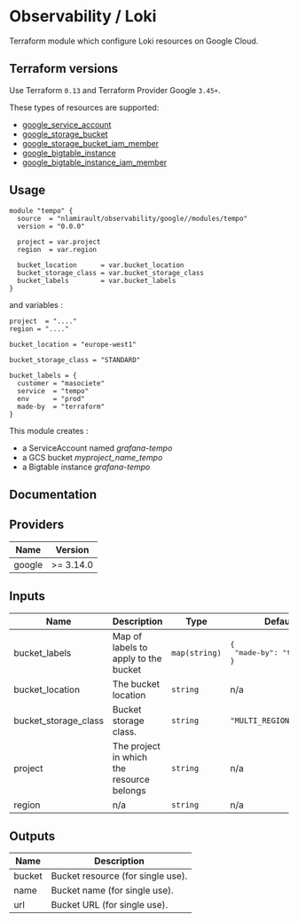 # Observability / Loki

Terraform module which configure Loki resources on Google Cloud.

## Terraform versions

Use Terraform `0.13` and Terraform Provider Google `3.45+`.

These types of resources are supported:

* [google_service_account](https://www.terraform.io/docs/providers/google/r/google_service_account.html)
* [google_storage_bucket](https://www.terraform.io/docs/providers/google/r/storage_bucket.html)
* [google_storage_bucket_iam_member](https://www.terraform.io/docs/providers/google/r/storage_bucket_iam.html)
* [google_bigtable_instance](https://www.terraform.io/docs/providers/google/r/bigtable_instance.html)
* [google_bigtable_instance_iam_member](https://www.terraform.io/docs/providers/google/r/bigtable_instance_iam.html#google_bigtable_instance_iam_member)

## Usage

```hcl
module "tempo" {
  source  = "nlamirault/observability/google//modules/tempo"
  version = "0.0.0"

  project = var.project
  region  = var.region

  bucket_location      = var.bucket_location
  bucket_storage_class = var.bucket_storage_class
  bucket_labels        = var.bucket_labels
}
```

and variables :

```hcl
project  = "...."
region = "...."

bucket_location = "europe-west1"

bucket_storage_class = "STANDARD"

bucket_labels = {
  customer = "masociete"
  service  = "tempo"
  env      = "prod"
  made-by  = "terraform"
}
```

This module creates :

* a ServiceAccount named *grafana-tempo*
* a GCS bucket *myproject_name_tempo*
* a Bigtable instance *grafana-tempo*

## Documentation

## Providers

| Name | Version |
|------|---------|
| google | >= 3.14.0 |

## Inputs

| Name | Description | Type | Default | Required |
|------|-------------|------|---------|:-----:|
| bucket\_labels | Map of labels to apply to the bucket | `map(string)` | <pre>{<br>  "made-by": "terraform"<br>}</pre> | no |
| bucket\_location | The bucket location | `string` | n/a | yes |
| bucket\_storage\_class | Bucket storage class. | `string` | `"MULTI_REGIONAL"` | no |
| project | The project in which the resource belongs | `string` | n/a | yes |
| region | n/a | `string` | n/a | yes |

## Outputs

| Name | Description |
|------|-------------|
| bucket | Bucket resource (for single use). |
| name | Bucket name (for single use). |
| url | Bucket URL (for single use). |


